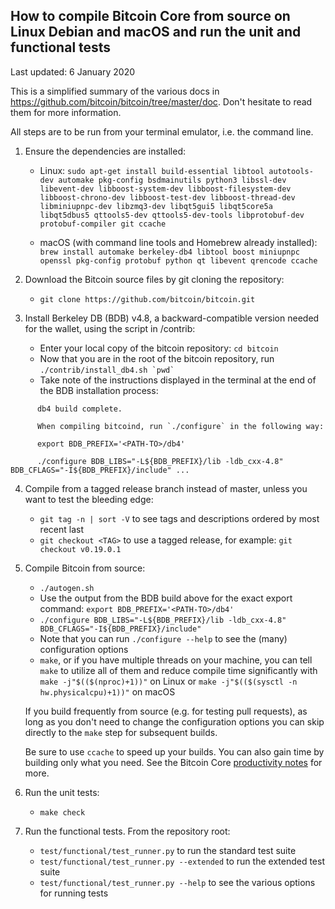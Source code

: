 How to compile Bitcoin Core from source on Linux Debian and macOS and run the unit and functional tests
-------------------------------------------------------------------------------------------------------
Last updated: 6 January 2020

This is a simplified summary of the various docs in
https://github.com/bitcoin/bitcoin/tree/master/doc. Don't hesitate to read them
for more information.

All steps are to be run from your terminal emulator, i.e. the command line.

1. Ensure the dependencies are installed:

    - Linux: `sudo apt-get install build-essential libtool autotools-dev
      automake pkg-config bsdmainutils python3 libssl-dev libevent-dev
      libboost-system-dev libboost-filesystem-dev libboost-chrono-dev
      libboost-test-dev libboost-thread-dev libminiupnpc-dev libzmq3-dev
      libqt5gui5 libqt5core5a libqt5dbus5 qttools5-dev qttools5-dev-tools
      libprotobuf-dev protobuf-compiler git ccache`

    - macOS (with command line tools and Homebrew already installed): `brew
      install automake berkeley-db4 libtool boost miniupnpc openssl pkg-config
      protobuf python qt libevent qrencode ccache`

2. Download the Bitcoin source files by git cloning the repository:
    - `git clone https://github.com/bitcoin/bitcoin.git`

3. Install Berkeley DB (BDB) v4.8, a backward-compatible version needed for the
   wallet, using the script in /contrib:
    - Enter your local copy of the bitcoin repository: `cd bitcoin`
    - Now that you are in the root of the bitcoin repository, run
      ``./contrib/install_db4.sh `pwd` ``
    - Take note of the instructions displayed in the terminal at the end of the
      BDB installation process:
```
      db4 build complete.

      When compiling bitcoind, run `./configure` in the following way:

      export BDB_PREFIX='<PATH-TO>/db4'

      ./configure BDB_LIBS="-L${BDB_PREFIX}/lib -ldb_cxx-4.8" BDB_CFLAGS="-I${BDB_PREFIX}/include" ...
```

4. Compile from a tagged release branch instead of master, unless you want to
   test the bleeding edge:
    - `git tag -n | sort -V` to see tags and descriptions ordered by most recent last
    - `git checkout <TAG>` to use a tagged release, for example: `git checkout v0.19.0.1`

5. Compile Bitcoin from source:
    - `./autogen.sh`
    - Use the output from the BDB build above for the exact export command:
      `export BDB_PREFIX='<PATH-TO>/db4'`
    - `./configure BDB_LIBS="-L${BDB_PREFIX}/lib -ldb_cxx-4.8" BDB_CFLAGS="-I${BDB_PREFIX}/include"`
    - Note that you can run `./configure --help` to see the (many) configuration options
    - `make`, or if you have multiple threads on your machine, you can tell
      `make` to utilize all of them and reduce compile time significantly with
      `make -j"$(($(nproc)+1))"` on Linux or
      `make -j"$(($(sysctl -n hw.physicalcpu)+1))"` on macOS

    If you build frequently from source (e.g. for testing pull requests), as
    long as you don't need to change the configuration options you can skip
    directly to the `make` step for subsequent builds.

    Be sure to use `ccache` to speed up your builds. You can also gain time by
    building only what you need. See the Bitcoin Core [productivity
    notes](https://github.com/bitcoin/bitcoin/blob/master/doc/productivity.md)
    for more.

6. Run the unit tests:
    - `make check`

7. Run the functional tests. From the repository root:
    - `test/functional/test_runner.py` to run the standard test suite
    - `test/functional/test_runner.py --extended` to run the extended test suite
    - `test/functional/test_runner.py --help` to see the various options for running tests
